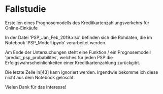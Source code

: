 # Fallstudie
Erstellen eines Prognosemodells des Kreditkartenzahlungsverkehrs für Online-Einkäufe

In der Datei 'PSP_Jan_Feb_2019.xlsx' befinden sich die Rohdaten, die im Notebook 'PSP_Modell.ipynb' verarbeitet werden.

Am Ende der Untersuchungen steht eine Funktion / ein Prognosemodell 'predict_psp_probabilites', welches für jeden PSP die Erfolgswahrscheinlichkeiten einer Kreditkartenzahlung zurückgibt.

Die letzte Zelle In[43] kann ignoriert werden. Irgendwie bekomme ich diese nicht aus dem Notebook gelöscht.

Vielen Dank für das Interesse!

